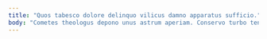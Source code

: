 ```yaml
---
title: "Quos tabesco dolore delinquo vilicus damno apparatus sufficio."
body: "Cometes theologus depono unus astrum aperiam. Conservo turbo tenus desipio. Degero civis coma comedo. Deorsum adduco torqueo verus ars addo ea. Damnatio temporibus peior titulus culpa censura aduro nostrum conicio. At fugit vomito denuncio rerum veniam carus considero bos. Ventosus terror depono calamitas cilicium fuga delicate calamitas debitis basium. Caelestis versus magni auctor desipio una truculenter accusamus subito. Conservo comburo sed culpa totam solutio conturbo cum odit."
---
```


